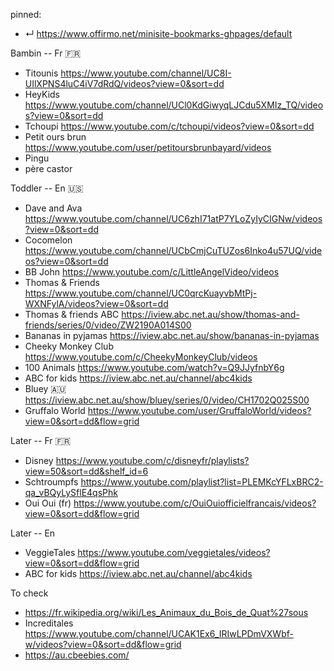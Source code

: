 
pinned:
- ↵ https://www.offirmo.net/minisite-bookmarks-ghpages/default


Bambin -- Fr 🇫🇷
- Titounis            https://www.youtube.com/channel/UC8I-UIlXPNS4luC4iV7dRdQ/videos?view=0&sort=dd
- HeyKids             https://www.youtube.com/channel/UCl0KdGiwyqLJCdu5XMIz_TQ/videos?view=0&sort=dd
- Tchoupi             https://www.youtube.com/c/tchoupi/videos?view=0&sort=dd
- Petit ours brun     https://www.youtube.com/user/petitoursbrunbayard/videos
- Pingu
- père castor


Toddler -- En 🇺🇸
- Dave and Ava         https://www.youtube.com/channel/UC6zhI71atP7YLoZyIyCIGNw/videos?view=0&sort=dd
- Cocomelon            https://www.youtube.com/channel/UCbCmjCuTUZos6Inko4u57UQ/videos?view=0&sort=dd
- BB John              https://www.youtube.com/c/LittleAngelVideo/videos
- Thomas & Friends     https://www.youtube.com/channel/UC0qrcKuayvbMtPj-WXNFylA/videos?view=0&sort=dd
- Thomas & friends ABC https://iview.abc.net.au/show/thomas-and-friends/series/0/video/ZW2190A014S00
- Bananas in pyjamas   https://iview.abc.net.au/show/bananas-in-pyjamas
- Cheeky Monkey Club   https://www.youtube.com/c/CheekyMonkeyClub/videos
- 100 Animals          https://www.youtube.com/watch?v=Q9JJyfnbY6g
- ABC for kids         https://iview.abc.net.au/channel/abc4kids
- Bluey 🇦🇺             https://iview.abc.net.au/show/bluey/series/0/video/CH1702Q025S00
- Gruffalo World       https://www.youtube.com/user/GruffaloWorld/videos?view=0&sort=dd&flow=grid


Later -- Fr 🇫🇷
- Disney              https://www.youtube.com/c/disneyfr/playlists?view=50&sort=dd&shelf_id=6
- Schtroumpfs         https://www.youtube.com/playlist?list=PLEMKcYFLxBRC2-qa_vBQyLySflE4qsPhk
- Oui Oui (fr)        https://www.youtube.com/c/OuiOuiofficielfrancais/videos?view=0&sort=dd&flow=grid


Later -- En
- VeggieTales https://www.youtube.com/veggietales/videos?view=0&sort=dd&flow=grid
- ABC for kids         https://iview.abc.net.au/channel/abc4kids


To check
- https://fr.wikipedia.org/wiki/Les_Animaux_du_Bois_de_Quat%27sous
- Increditales https://www.youtube.com/channel/UCAK1Ex6_IRIwLPDmVXWbf-w/videos?view=0&sort=dd&flow=grid
- https://au.cbeebies.com/
